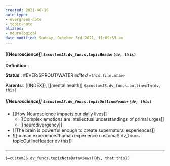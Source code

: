 ```yaml
---
created: 2021-06-16
note-type:
- evergreen-note
- topic-note
aliases:
- neurological
date modified: Sunday, October 3rd 2021, 11:09:53 am
---
```


#### [[Neuroscience]] `$=customJS.dv_funcs.topicHeader(dv, this)`

**Definition**::

**Status**::  #EVER/SPROUT/WATER
*edited `=this.file.mtime`*

**Parents**:: [[INDEX]], [[mental health]]
`$=customJS.dv_funcs.outlinedIn(dv, this)`


##### [[Neuroscience]] `$=customJS.dv_funcs.topicOutlineHeader(dv, this)`

- [[How Neuroscience impacts our daily lives]]
	- [[Complex emotions are intellectual understandings of primal urges]]
	- [[neurodivergency]]
- [[The brain is powerful enough to create supernatural experiences]]
- ![[human experience#human experience customJS dv_funcs topicOutlineHeader dv this]]

### <hr class="dataviews"/>

`$=customJS.dv_funcs.topicNoteDataviews({dv, that:this})`

